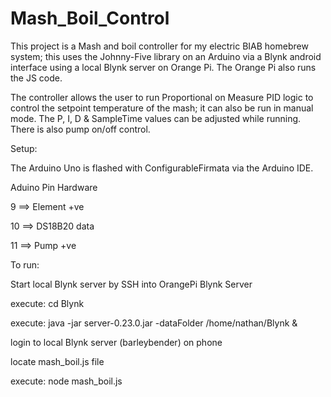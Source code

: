 # Mash_Boil_Control
This project is a Mash and boil controller for my electric BIAB homebrew system; this uses the Johnny-Five library on an Arduino via a Blynk android interface using a local Blynk server on Orange Pi. The Orange Pi also runs the JS code.

The controller allows the user to run Proportional on Measure PID logic to control the setpoint temperature of the mash; it can also be run in manual mode. The P, I, D & SampleTime values can be adjusted while running. There is also pump on/off control.


Setup:

The Arduino Uno is flashed with ConfigurableFirmata via the Arduino IDE.


Aduino Pin          Hardware

  9        ==>     Element +ve
  
  10       ==>     DS18B20 data
  
  11       ==>     Pump +ve
  
  
  
  To run:
  
  Start local Blynk server by SSH into OrangePi Blynk Server
  
  execute:    cd Blynk 
  
  execute:    java -jar server-0.23.0.jar -dataFolder /home/nathan/Blynk &
  
  login to local Blynk server (barleybender) on phone
  
  locate mash_boil.js file
  
  execute:    node mash_boil.js
